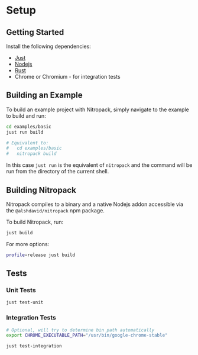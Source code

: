 # Setup

## Getting Started

Install the following dependencies:

- [Just](https://github.com/casey/just)
- [Nodejs](https://nodejs.org)
- [Rust](https://www.rust-lang.org/)
- Chrome or Chromium - for integration tests

## Building an Example

To build an example project with Nitropack, simply navigate to the example to build and run:

```bash
cd examples/basic
just run build

# Equivalent to:
#   cd examples/basic
#   nitropack build
```
In this case `just run` is the equivalent of `nitropack` and the command will be run from the directory of the current shell.

## Building Nitropack

Nitropack compiles to a binary and a native Nodejs addon accessible via the `@alshdavid/nitropack` npm package.

To build Nitropack, run:

```bash
just build
```

For more options:

```bash
profile=release just build
```

## Tests

### Unit Tests

```bash
just test-unit
```
### Integration Tests

```bash
# Optional, will try to determine bin path automatically
export CHROME_EXECUTABLE_PATH="/usr/bin/google-chrome-stable"

just test-integration
```